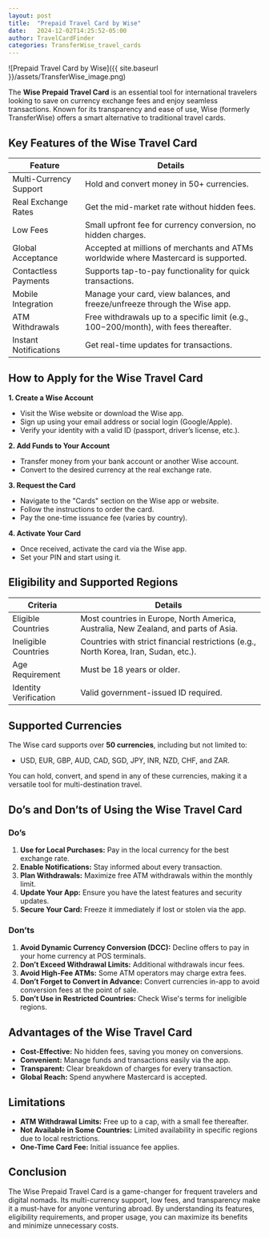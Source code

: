 ```yaml
---
layout: post
title:  "Prepaid Travel Card by Wise"
date:   2024-12-02T14:25:52-05:00
author: TravelCardFinder
categories: TransferWise_travel_cards
---
```


![Prepaid Travel Card by Wise]({{ site.baseurl }}/assets/TransferWise_image.png)

The **Wise Prepaid Travel Card** is an essential tool for international travelers looking to save on currency exchange fees and enjoy seamless transactions. Known for its transparency and ease of use, Wise (formerly TransferWise) offers a smart alternative to traditional travel cards.


## Key Features of the Wise Travel Card

| Feature | Details |
|-------|--------|
| Multi-Currency Support | Hold and convert money in 50+ currencies. |
| Real Exchange Rates | Get the mid-market rate without hidden fees. |
| Low Fees | Small upfront fee for currency conversion, no hidden charges. |
| Global Acceptance | Accepted at millions of merchants and ATMs worldwide where Mastercard is supported.
| Contactless Payments | Supports tap-to-pay functionality for quick transactions.
| Mobile Integration | Manage your card, view balances, and freeze/unfreeze through the Wise app.
| ATM Withdrawals | Free withdrawals up to a specific limit (e.g., $100-$200/month), with fees thereafter.
| Instant Notifications | Get real-time updates for transactions.

## How to Apply for the Wise Travel Card

**1. Create a Wise Account**

+ Visit the Wise website or download the Wise app.
+ Sign up using your email address or social login (Google/Apple).
+ Verify your identity with a valid ID (passport, driver’s license, etc.).

**2. Add Funds to Your Account**
+ Transfer money from your bank account or another Wise account.
+ Convert to the desired currency at the real exchange rate.

**3. Request the Card**
+ Navigate to the "Cards" section on the Wise app or website.
+ Follow the instructions to order the card.
+ Pay the one-time issuance fee (varies by country).

**4. Activate Your Card**
+ Once received, activate the card via the Wise app.
+ Set your PIN and start using it.

## Eligibility and Supported Regions

| Criteria | Details |
|-------|--------|
| Eligible Countries | Most countries in Europe, North America, Australia, New Zealand, and parts of Asia. |
| Ineligible Countries | Countries with strict financial restrictions (e.g., North Korea, Iran, Sudan, etc.). |
| Age Requirement | Must be 18 years or older. |
| Identity Verification | Valid government-issued ID required. |

## Supported Currencies
The Wise card supports over **50 currencies**, including but not limited to:

+ USD, EUR, GBP, AUD, CAD, SGD, JPY, INR, NZD, CHF, and ZAR.

You can hold, convert, and spend in any of these currencies, making it a versatile tool for multi-destination travel.

## Do’s and Don’ts of Using the Wise Travel Card

### Do’s
1. **Use for Local Purchases:** Pay in the local currency for the best exchange rate.
2. **Enable Notifications:** Stay informed about every transaction.
3. **Plan Withdrawals:** Maximize free ATM withdrawals within the monthly limit.
4. **Update Your App:** Ensure you have the latest features and security updates.
5. **Secure Your Card:** Freeze it immediately if lost or stolen via the app.

### Don’ts
1. **Avoid Dynamic Currency Conversion (DCC):** Decline offers to pay in your home currency at POS terminals.
2. **Don’t Exceed Withdrawal Limits:** Additional withdrawals incur fees.
3. **Avoid High-Fee ATMs:** Some ATM operators may charge extra fees.
4. **Don’t Forget to Convert in Advance:** Convert currencies in-app to avoid conversion fees at the point of sale.
5. **Don’t Use in Restricted Countries:** Check Wise's terms for ineligible regions.

## Advantages of the Wise Travel Card

+ **Cost-Effective:** No hidden fees, saving you money on conversions.
+ **Convenient:** Manage funds and transactions easily via the app.
+ **Transparent:** Clear breakdown of charges for every transaction.
+ **Global Reach:** Spend anywhere Mastercard is accepted.

## Limitations
+ **ATM Withdrawal Limits:** Free up to a cap, with a small fee thereafter.
+ **Not Available in Some Countries:** Limited availability in specific regions due to local restrictions.
+ **One-Time Card Fee:** Initial issuance fee applies.

## Conclusion
The Wise Prepaid Travel Card is a game-changer for frequent travelers and digital nomads. Its multi-currency support, low fees, and transparency make it a must-have for anyone venturing abroad. By understanding its features, eligibility requirements, and proper usage, you can maximize its benefits and minimize unnecessary costs.